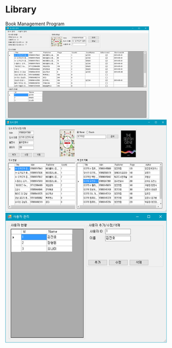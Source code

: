 # Library
Book Management Program
![main](./image/main.png)
![book_manage](./image/book_manage.png)
![user_manage](./image/user_manage.png)